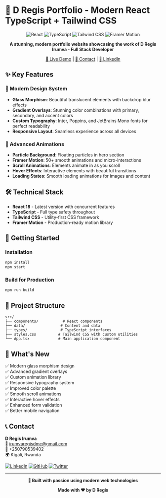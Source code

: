 # 🚀 D Regis Portfolio - Modern React TypeScript + Tailwind CSS

<div align="center">

![React](https://img.shields.io/badge/React-18.2.0-61dafb?style=for-the-badge&logo=react)
![TypeScript](https://img.shields.io/badge/TypeScript-4.9.5-3178c6?style=for-the-badge&logo=typescript)
![Tailwind CSS](https://img.shields.io/badge/Tailwind_CSS-3.3.0-38bdf8?style=for-the-badge&logo=tailwindcss)
![Framer Motion](https://img.shields.io/badge/Framer_Motion-10.16.4-ff69b4?style=for-the-badge&logo=framer)

**A stunning, modern portfolio website showcasing the work of D Regis Irumva - Full Stack Developer**

[🌟 Live Demo](http://localhost:3000) | [📧 Contact](mailto:irumvaregisdmc@gmail.com) | [💼 LinkedIn](https://www.linkedin.com/in/d-regis-9aa310255/)

</div>

## ✨ Key Features

### 🎨 **Modern Design System**
- **Glass Morphism**: Beautiful translucent elements with backdrop blur effects
- **Gradient Overlays**: Stunning color combinations with primary, secondary, and accent colors
- **Custom Typography**: Inter, Poppins, and JetBrains Mono fonts for perfect readability
- **Responsive Layout**: Seamless experience across all devices

### 🌟 **Advanced Animations**
- **Particle Background**: Floating particles in hero section
- **Framer Motion**: 50+ smooth animations and micro-interactions
- **Scroll Animations**: Elements animate in as you scroll
- **Hover Effects**: Interactive elements with beautiful transitions
- **Loading States**: Smooth loading animations for images and content

## 🛠️ **Technical Stack**

- **React 18** - Latest version with concurrent features
- **TypeScript** - Full type safety throughout
- **Tailwind CSS** - Utility-first CSS framework
- **Framer Motion** - Production-ready motion library

## 🚀 **Getting Started**

### Installation

```bash
npm install
npm start
```

### Build for Production

```bash
npm run build
```

## 📁 **Project Structure**

```
src/
├── components/           # React components
├── data/                # Content and data
├── types/               # TypeScript interfaces
├── styles.css          # Tailwind CSS with custom utilities
└── App.tsx             # Main application component
```

## 🎯 **What's New**

✅ Modern glass morphism design  
✅ Advanced gradient overlays  
✅ Custom animation library  
✅ Responsive typography system  
✅ Improved color palette  
✅ Smooth scroll animations  
✅ Interactive hover effects  
✅ Enhanced form validation  
✅ Better mobile navigation  

## 📞 **Contact**

**D Regis Irumva**  
📧 [irumvaregisdmc@gmail.com](mailto:irumvaregisdmc@gmail.com)  
📱 +250790539402  
🌍 Kigali, Rwanda  

[![LinkedIn](https://img.shields.io/badge/LinkedIn-0077B5?style=for-the-badge&logo=linkedin&logoColor=white)](https://www.linkedin.com/in/d-regis-9aa310255/)
[![GitHub](https://img.shields.io/badge/GitHub-100000?style=for-the-badge&logo=github&logoColor=white)](https://www.github.com/cielo-b)
[![Twitter](https://img.shields.io/badge/Twitter-1DA1F2?style=for-the-badge&logo=twitter&logoColor=white)](https://twitter.com/DregisMerci)

---

<div align="center">

**🎯 Built with passion using modern web technologies**

**Made with ❤️ by D Regis**

</div> 